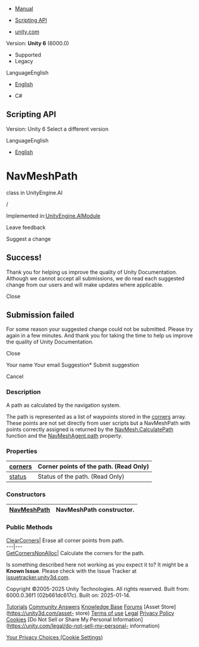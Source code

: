 [ ]()

  * [Manual](../Manual/index.html)
  * [Scripting API](../ScriptReference/index.html)

  * [unity.com](https://unity.com/)

Version: **Unity 6** (6000.0)

  * Supported
  * Legacy

LanguageEnglish

  * [English]()

  * C#

[ ](https://docs.unity3d.com)

## Scripting API

Version: Unity 6 Select a different version

LanguageEnglish

  * [English]()

# NavMeshPath

class in UnityEngine.AI

/

Implemented in:[UnityEngine.AIModule](UnityEngine.AIModule.html)

Leave feedback

Suggest a change

## Success!

Thank you for helping us improve the quality of Unity Documentation. Although
we cannot accept all submissions, we do read each suggested change from our
users and will make updates where applicable.

Close

## Submission failed

For some reason your suggested change could not be submitted. Please <a>try
again</a> in a few minutes. And thank you for taking the time to help us
improve the quality of Unity Documentation.

Close

Your name Your email Suggestion* Submit suggestion

Cancel

[ ]()

### Description

A path as calculated by the navigation system.

The path is represented as a list of waypoints stored in the
[corners](AI.NavMeshPath-corners.html) array. These points are not set
directly from user scripts but a NavMeshPath with points correctly assigned is
returned by the [NavMesh.CalculatePath](AI.NavMesh.CalculatePath.html)
function and the [NavMeshAgent.path](AI.NavMeshAgent-path.html) property.

### Properties

[corners](AI.NavMeshPath-corners.html)| Corner points of the path. (Read Only)  
---|---  
[status](AI.NavMeshPath-status.html)| Status of the path. (Read Only)  
  
### Constructors

[NavMeshPath](AI.NavMeshPath-ctor.html)| NavMeshPath constructor.  
---|---  
  
### Public Methods

[ClearCorners](AI.NavMeshPath.ClearCorners.html)| Erase all corner points from
path.  
---|---  
[GetCornersNonAlloc](AI.NavMeshPath.GetCornersNonAlloc.html)| Calculate the
corners for the path.  
  
Is something described here not working as you expect it to? It might be a
**Known Issue**. Please check with the Issue Tracker at
[issuetracker.unity3d.com](https://issuetracker.unity3d.com).

Copyright ©2005-2025 Unity Technologies. All rights reserved. Built from:
6000.0.36f1 (02b661dc617c). Built on: 2025-01-14.

[Tutorials](https://unity3d.com/learn) [Community
Answers](https://answers.unity3d.com) [Knowledge
Base](https://support.unity3d.com/hc/en-us)
[Forums](https://forum.unity3d.com) [Asset Store](https://unity3d.com/asset-
store) [Terms of use](https://docs.unity3d.com/Manual/TermsOfUse.html)
[Legal](https://unity.com/legal) [Privacy
Policy](https://unity.com/legal/privacy-policy)
[Cookies](https://unity.com/legal/cookie-policy) [Do Not Sell or Share My
Personal Information](https://unity.com/legal/do-not-sell-my-personal-
information)

[Your Privacy Choices (Cookie Settings)](javascript:void\(0\);)

